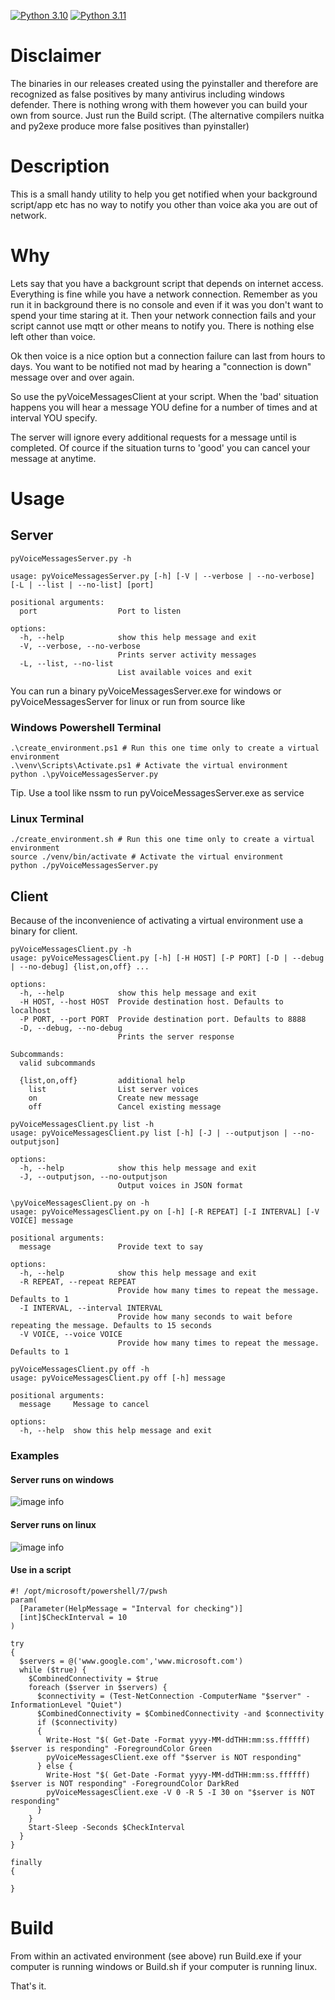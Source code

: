 [![Python 3.10](https://img.shields.io/badge/python-3.10-blue.svg)](https://www.python.org/downloads/release/python-310/)
[![Python 3.11](https://img.shields.io/badge/python-3.11-blue.svg)](https://www.python.org/downloads/release/python-311/)
# Disclaimer
The binaries in our releases created using the pyinstaller and therefore are recognized as false positives by many antivirus including windows defender. There is nothing wrong with them however you can build your own from source. Just run the Build script. (The alternative compilers nuitka and py2exe produce more false positives than pyinstaller)

# Description
This is a small handy utility to help you get notified when your background script/app etc has no way to notify you other than voice aka you are out of network.

# Why
Lets say that you have a backgrount script that depends on internet access.
Everything is fine while you have a network connection. Remember as you run it in background there is no console and even if it was you don't want to spend your time staring at it.
Then your network connection fails and your script cannot use mqtt or other means to notify you. There is nothing else left other than voice.

Ok then voice is a nice option but a connection failure can last from hours to days. You want to be notified not mad by hearing a "connection is down" message over and over again.

So use the pyVoiceMessagesClient at your script.
When the 'bad' situation happens you will hear a message YOU define for a number of times and at interval YOU specify.

The server will ignore every additional requests for a message until is completed. Of cource if the situation turns to 'good' you can cancel your message at anytime.

# Usage
## Server
```
pyVoiceMessagesServer.py -h

usage: pyVoiceMessagesServer.py [-h] [-V | --verbose | --no-verbose] [-L | --list | --no-list] [port]

positional arguments:
  port                  Port to listen

options:
  -h, --help            show this help message and exit
  -V, --verbose, --no-verbose
                        Prints server activity messages
  -L, --list, --no-list
                        List available voices and exit
```

You can run a binary pyVoiceMessagesServer.exe for windows or pyVoiceMessagesServer for linux or run from source like

### Windows Powershell Terminal
```
.\create_environment.ps1 # Run this one time only to create a virtual environment
.\venv\Scripts\Activate.ps1 # Activate the virtual environment
python .\pyVoiceMessagesServer.py 
```
Tip. Use a tool like nssm to run pyVoiceMessagesServer.exe as service

### Linux Terminal
```
./create_environment.sh # Run this one time only to create a virtual environment
source ./venv/bin/activate # Activate the virtual environment
python ./pyVoiceMessagesServer.py 
```

## Client
Because of the inconvenience of activating a virtual environment use a binary for client.
```
pyVoiceMessagesClient.py -h
usage: pyVoiceMessagesClient.py [-h] [-H HOST] [-P PORT] [-D | --debug | --no-debug] {list,on,off} ...

options:
  -h, --help            show this help message and exit
  -H HOST, --host HOST  Provide destination host. Defaults to localhost
  -P PORT, --port PORT  Provide destination port. Defaults to 8888
  -D, --debug, --no-debug
                        Prints the server response

Subcommands:
  valid subcommands

  {list,on,off}         additional help
    list                List server voices
    on                  Create new message
    off                 Cancel existing message
```
```
pyVoiceMessagesClient.py list -h
usage: pyVoiceMessagesClient.py list [-h] [-J | --outputjson | --no-outputjson]

options:
  -h, --help            show this help message and exit
  -J, --outputjson, --no-outputjson
                        Output voices in JSON format
```
```
\pyVoiceMessagesClient.py on -h
usage: pyVoiceMessagesClient.py on [-h] [-R REPEAT] [-I INTERVAL] [-V VOICE] message

positional arguments:
  message               Provide text to say

options:
  -h, --help            show this help message and exit
  -R REPEAT, --repeat REPEAT
                        Provide how many times to repeat the message. Defaults to 1
  -I INTERVAL, --interval INTERVAL
                        Provide how many seconds to wait before repeating the message. Defaults to 15 seconds
  -V VOICE, --voice VOICE
                        Provide how many times to repeat the message. Defaults to 1
```
```
pyVoiceMessagesClient.py off -h
usage: pyVoiceMessagesClient.py off [-h] message

positional arguments:
  message     Message to cancel

options:
  -h, --help  show this help message and exit
```

### Examples

#### Server runs on windows
![image info](./mdimages/clientlistwindowsserver.png)
#### Server runs on linux
![image info](./mdimages/clientlistlinuxserver.png)

#### Use in a script
```
#! /opt/microsoft/powershell/7/pwsh
param(
  [Parameter(HelpMessage = "Interval for checking")]
  [int]$CheckInterval = 10
)

try
{
  $servers = @('www.google.com','www.microsoft.com')
  while ($true) {
    $CombinedConnectivity = $true
    foreach ($server in $servers) {
      $connectivity = (Test-NetConnection -ComputerName "$server" -InformationLevel "Quiet")
      $CombinedConnectivity = $CombinedConnectivity -and $connectivity
      if ($connectivity)
      {
        Write-Host "$( Get-Date -Format yyyy-MM-ddTHH:mm:ss.ffffff) $server is responding" -ForegroundColor Green
        pyVoiceMessagesClient.exe off "$server is NOT responding"
      } else {
        Write-Host "$( Get-Date -Format yyyy-MM-ddTHH:mm:ss.ffffff) $server is NOT responding" -ForegroundColor DarkRed
        pyVoiceMessagesClient.exe -V 0 -R 5 -I 30 on "$server is NOT responding"
      }
    }
    Start-Sleep -Seconds $CheckInterval
  }
}

finally
{

}
```

# Build
From within an activated environment (see above) run Build.exe if your computer is running windows
or Build.sh if your computer is running linux.


That's it.
